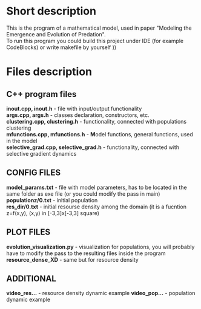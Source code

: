 # Short description

This is the program of a mathematical model, used in paper "Modeling the Emergence and Evolution of Predation". <br>
To run this program you could build this project under IDE (for example CodeBlocks) or write makefile by yourself ))


# Files description
## C++ program files
**inout.cpp, inout.h** - file with input/output functionality  
**args.cpp, args.h** - classes declaration, constructors, etc.  
**clustering.cpp, clustering.h** - functionality, connected with populations clustering  
**mfunctions.cpp, mfunctions.h** - **M**odel functions, general functions, used in the model  
**selective_grad.cpp, selective_grad.h** - functionality, connected with selective gradient dynamics
## CONFIG FILES
**model_params.txt** - file with model parameters, has to be located in the same folder as exe file (or you could modify the pass in main)  
**populationz/0.txt** - initial population  
**res_dir/0.txt** - initial resourse density among the domain (it is a fucntion z=f(x,y), (x,y) in [-3,3]x[-3,3] square)  
## PLOT FILES
**evolution_visualization.py** - visualization for populations, you will probably have to modify the pass to the resulting files inside the program  
**resource_dense_XD** - same but for resource density
## ADDITIONAL
**video_res...** - resource density dynamic example
**video_pop...** - population dynamic example
